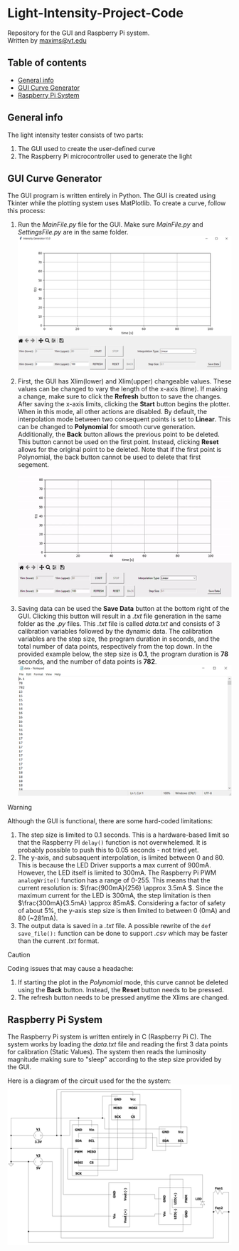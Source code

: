 # Light-Intensity-Project-Code
Repository for the GUI and Raspberry Pi system.\
Written by maxims@vt.edu 

## Table of contents
* [General info](#general-info)
* [GUI Curve Generator](#gui-curve-generator)
* [Raspberry Pi System](#Raspberry-Pi-system)

## General info
The light intensity tester consists of two parts:
1. The GUI used to create the user-defined curve
2. The Raspberry Pi microcontroller used to generate the light
	
## GUI Curve Generator
The GUI program is written entirely in Python. The GUI is created using Tkinter while the plotting system uses MatPlotlib. 
To create a curve, follow this process:  
1. Run the *MainFile.py* file for the GUI. Make sure *MainFile.py* and *SettingsFile.py* are in the same folder. 
![GUI Image](READMEData/Capture1.PNG)

2. First, the GUI has Xlim(lower) and Xlim(upper) changeable values. These values can be changed to vary the length of the x-axis (time). If making a change, make sure to click the **Refresh** button to save the changes. After saving the x-axis limits, clicking the **Start** button begins the plotter. When in this mode, all other actions are disabled. By default, the interpolation mode between two consequent points is set to **Linear**. This can be changed to **Polynomial** for smooth curve generation. Additionally, the **Back** button allows the previous point to be deleted. This button cannot be used on the first point. Instead, clicking **Reset** allows for the original point to be deleted. Note that if the first point is Polynomial, the back button cannot be used to delete that first segement. 
![GUI GIF](READMEData/CaptureGIF.gif)

3. Saving data can be used the **Save Data** button at the bottom right of the GUI. Clicking this button will result in a *.txt* file generation in the same folder as the *.py* files. This *.txt* file is called *data.txt* and consists of 3 calibration variables followed by the dynamic data. The calibration variables are the step size, the program duration in seconds, and the total number of data points, respectively from the top down. In the provided example below, the step size is **0.1**, the program duration is **78** seconds, and the number of data points is **782**. 
![Data Image](READMEData/Capture3.PNG)


> [!WARNING]
> Although the GUI is functional, there are some hard-coded limitations:
> 1. The step size is limited to 0.1 seconds. This is a hardware-based limit so that the Raspberry PI `delay()` function is not overwhelemed. It is probably possible to push this to 0.05 seconds - not tried yet.
> 2. The y-axis, and subsaquent interpolation, is limited between 0 and 80. This is because the LED Driver supports a max current of 900mA. However, the LED itself is limited to 300mA. The Raspberry Pi PWM `analogWrite()` function has a range of 0-255. This means that the current resolution is: $\frac{900mA}{256} \approx 3.5mA $. Since the maximum current for the LED is 300mA, the step limitation is then $\frac{300mA}{3.5mA} \approx 85mA$. Considering a factor of safety of about 5\%, the y-axis step size is then limited to between 0 (0mA) and 80 (~281mA).
> 3. The output data is saved in a *.txt* file. A possible rewrite of the `def save_file():` function can be done to support *.csv* which may be faster than the current *.txt* format.

> [!CAUTION]
> Coding issues that may cause a headache: 
> 1. If starting the plot in the *Polynomial* mode, this curve cannot be deleted using the **Back** button. Instead, the **Reset** button needs to be pressed.
> 2. The refresh button needs to be pressed anytime the Xlims are changed. 

## Raspberry Pi System
The Raspberry Pi system is written entirely in C (Raspberry Pi C). 
The system works by loading the *data.txt* file and reading the first 3 data points for calibration (Static Values). The system then reads the luminosity magnitude making sure to "sleep" according to the step size provided by the GUI.  
  
Here is a diagram of the circuit used for the the system:
![Data Image](READMEData/Circuit.PNG)